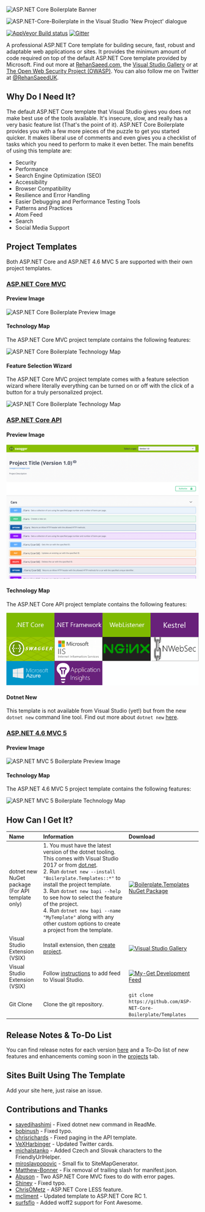 ﻿![ASP.NET Core Boilerplate Banner](https://raw.githubusercontent.com/ASP-NET-Core-Boilerplate/Templates/master/Images/Banner.png)

![ASP.NET-Core-Boilerplate in the Visual Studio 'New Project' dialogue](https://raw.githubusercontent.com/ASP-NET-Core-Boilerplate/Templates/master/Images/New%20Project.png)

[![AppVeyor Build status](https://ci.appveyor.com/api/projects/status/munmh9if4vfeqy62?svg=true)](https://ci.appveyor.com/project/RehanSaeed/templates) [![Gitter](https://img.shields.io/gitter/room/nwjs/nw.js.svg?maxAge=2592000)](https://gitter.im/ASP-NET-MVC-Boilerplate/Lobby?utm_source=share-link&utm_medium=link&utm_campaign=share-link)

A professional ASP.NET Core template for building secure, fast, robust and adaptable web applications or sites. It provides the minimum amount of code required on top of the default ASP.NET Core template provided by Microsoft. Find out more at [RehanSaeed.com](http://rehansaeed.com/ASP-NET-Core-Boilerplate/), the [Visual Studio Gallery](https://visualstudiogallery.msdn.microsoft.com/6cf50a48-fc1e-4eaf-9e82-0b2a6705ca7d) or at [The Open Web Security Project (OWASP)](https://www.owasp.org/index.php/OWASP_ASP.NET_MVC_Boilerplate_Project). You can also follow me on Twitter at [@RehanSaeedUK](https://twitter.com/rehansaeeduk).</p>

## Why Do I Need It?

The default ASP.NET Core template that Visual Studio gives you does not make best use of the tools available. It's insecure, slow, and really has a very basic feature list (That's the point of it). ASP.NET Core Boilerplate provides you with a few more pieces of the puzzle to get you started quicker. It makes liberal use of comments and even gives you a checklist of tasks which you need to perform to make it even better. The main benefits of using this template are:

- Security
- Performance
- Search Engine Optimization (SEO)
- Accessibility
- Browser Compatibility
- Resilience and Error Handling
- Easier Debugging and Performance Testing Tools
- Patterns and Practices
- Atom Feed
- Search
- Social Media Support

## Project Templates

Both ASP.NET Core and ASP.NET 4.6 MVC 5 are supported with their own project templates.

### [ASP.NET Core MVC](https://github.com/ASP-NET-Core-Boilerplate/Templates/blob/master/MVC%206.md)

#### Preview Image

![ASP.NET Core Boilerplate Preview Image](https://raw.githubusercontent.com/ASP-NET-Core-Boilerplate/Templates/master/Images/MVC%206%20Preview%20Image.png)

#### Technology Map

The ASP.NET Core MVC project template contains the following features:

![ASP.NET Core Boilerplate Technology Map](https://raw.githubusercontent.com/ASP-NET-Core-Boilerplate/Templates/master/Images/MVC%206%20Technology%20Map.png)

#### Feature Selection Wizard

The ASP.NET Core MVC project template comes with a feature selection wizard where literally everything can be turned on
or off with the click of a button for a truly personalized project.

![ASP.NET Core Boilerplate Technology Map](https://raw.githubusercontent.com/ASP-NET-Core-Boilerplate/Templates/master/Images/ASP.NET%20MVC%20Boilerplate%20Feature%20Selection%20Wizard%201.png)










### [ASP.NET Core API](https://github.com/ASP-NET-Core-Boilerplate/Templates/blob/master/MVC%206%20API.md)

#### Preview Image

![ASP.NET Core API Boilerplate Preview Image](https://raw.githubusercontent.com/ASP-NET-Core-Boilerplate/Templates/master/Images/MVC%206%20API%20Preview%20Image.png)

#### Technology Map

The ASP.NET Core API project template contains the following features:

![ASP.NET Core API Boilerplate Technology Map](https://raw.githubusercontent.com/ASP-NET-Core-Boilerplate/Templates/master/Images/MVC%206%20API%20Technology%20Map.png)

#### Dotnet New

This template is not available from Visual Studio (yet!) but from the new `dotnet new` command line tool. Find out more about `dotnet new` [here](http://rehansaeed.com/custom-project-templates-using-dotnet-new/).











### [ASP.NET 4.6 MVC 5](https://github.com/ASP-NET-Core-Boilerplate/Templates/blob/master/MVC%205.md)

#### Preview Image

![ASP.NET MVC 5 Boilerplate Preview Image](https://raw.githubusercontent.com/ASP-NET-Core-Boilerplate/Templates/master/Images/MVC%205%20Preview%20Image.png)

#### Technology Map

The ASP.NET 4.6 MVC 5 project template contains the following features:

![ASP.NET MVC 5 Boilerplate Technology Map](https://raw.githubusercontent.com/ASP-NET-Core-Boilerplate/Templates/master/Images/MVC%205%20Technology%20Map.png)

## How Can I Get It?

| Name                           | Information | Download |
| :---                           | :---        | :---     |
| dotnet new NuGet package (For API template only)       | 1. You must have the latest version of the dotnet tooling. This comes with Visual Studio 2017 or from [dot.net](https://dot.net). <br> 2. Run `dotnet new --install "Boilerplate.Templates::*"` to install the project template. <br> 3. Run `dotnet new bapi --help` to see how to select the feature of the project. <br> 4. Run `dotnet new bapi --name "MyTemplate"` along with any other custom options to create a project from the template. | [![Boilerplate.Templates NuGet Package](https://img.shields.io/nuget/v/Boilerplate.Templates.svg)](https://www.nuget.org/packages/Boilerplate.Templates/) |
| Visual Studio Extension (VSIX) | Install extension, then [create project](https://raw.githubusercontent.com/RehanSaeed/ASP.NET-Core-Boilerplate/master/Images/New%20Project.png). | [![Visual Studio Gallery](https://img.shields.io/badge/Visual%20Studio%20Gallery-Download-blue.svg)](https://visualstudiogallery.msdn.microsoft.com/6cf50a48-fc1e-4eaf-9e82-0b2a6705ca7d/file/148517/112/ASP.NET%20MVC%20Boilerplate.vsix) |
| Visual Studio Extension (VSIX) | Follow [instructions](http://docs.myget.org/docs/walkthrough/getting-started-with-vsix) to add feed to Visual Studio. | [![My-Get Development Feed](https://img.shields.io/badge/My--Get%20Feed-Feed-blue.svg?link=https://visualstudiogallery.msdn.microsoft.com/6cf50a48-fc1e-4eaf-9e82-0b2a6705ca7d/file/148517/112/ASP.NET%20MVC%20Boilerplate.vsix)](https://www.myget.org/F/aspnet-mvc-boilerplate/vsix/) |
| Git Clone                      | Clone the git repository. | `git clone https://github.com/ASP-NET-Core-Boilerplate/Templates` |

## Release Notes & To-Do List
You can find release notes for each version [here](https://github.com/ASP-NET-Core-Boilerplate/Templates/blob/master/RELEASE%20NOTES.md) and a To-Do list of new features and enhancements coming soon in the [projects](https://github.com/ASP-NET-Core-Boilerplate/Templates/projects) tab.

## Sites Built Using The Template

Add your site here, just raise an issue.

## Contributions and Thanks

- [sayedihashimi](https://github.com/sayedihashimi) - Fixed dotnet new command in ReadMe.
- [bobinush](https://github.com/bobinush) - Fixed typo.
- [chrisrichards](https://github.com/chrisrichards) - Fixed paging in the API template.
- [VeXHarbinger](https://github.com/VeXHarbinger) - Updated Twitter cards.
- [michalstanko](https://github.com/michalstanko) - Added Czech and Slovak characters to the FriendlyUrlHelper.
- [miroslavpopovic](https://github.com/miroslavpopovic) - Small fix to SiteMapGenerator.
- [Matthew-Bonner](https://github.com/Matthew-Bonner) - Fix removal of trailing slash for manifest.json.
- [Abuson](https://github.com/abuson) - Two ASP.NET Core MVC fixes to do with error pages.
- [Shiney](https://github.com/Shiney) - Fixed typo.
- [ChrisOMetz](https://github.com/ChrisOMetz) - ASP.NET Core LESS feature.
- [mcliment](https://github.com/mcliment) - Updated template to ASP.NET Core RC 1.
- [surfsflo](https://github.com/surfsflo) - Added woff2 support for Font Awesome.
